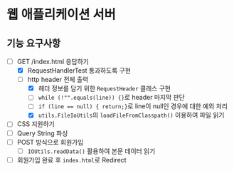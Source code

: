 # 웹 애플리케이션 서버
## 기능 요구사항
- [ ] GET /index.html 응답하기
  - [x] RequestHandlerTest 통과하도록 구현
  - [ ] http header 전체 출력
    - [x] 헤더 정보를 담기 위한 `RequestHeader` 클래스 구현
    - [ ] `while (!"".equals(line)) {}`로 header 마지막 판단
    - [ ] `if (line == null) { return;}`로 line이 null인 경우에 대한 예외 처리
    - [x] `utils.FileIoUtils`의 `loadFileFromClasspath()` 이용하여 파일 읽기
- [ ] CSS 지원하기
- [ ] Query String 파싱
- [ ] POST 방식으로 회원가입
  - [ ] `IOUtils.readData()` 활용하여 본문 데이터 읽기
- [ ] 회원가입 완료 후 `index.html`로 Redirect